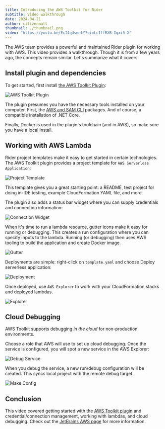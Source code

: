 ```yaml
---
title: Introducing the AWS Toolkit for Rider
subtitle: Video walkthrough
date: 2024-04-21
author: citizenmatt
thumbnail: ./thumbnail.png
video: "https://youtu.be/EcI4qUsentY?si=LcIffRXB-Iqxi5-X"
---
```


The AWS team provides a powerful and maintained Rider plugin for working with AWS.
This video provides a walkthrough. Though it is from a few years ago, the concepts
remain similar. Let's summarize what it covers.

## Install plugin and dependencies

To get started, first install [the AWS Toolkit Plugin](https://plugins.jetbrains.com/plugin/11349-aws-toolkit):

![AWS Toolkit Plugin](install_plugin.png)

The plugin presumes you have the necessary tools installed on your computer. First,
the [AWS and SAM CLI](https://docs.aws.amazon.com/cli/) packages.
And of course, a compatible installation of .NET Core.

Finally, Docker is used in the plugin's toolchain (and in AWS), so make sure you have a local install.

## Working with AWS Lambda

Rider project templates make it easy to get started in certain technologies. The AWS Toolkit
plugin provides a project template for `AWS Serverless Application`:

![Project Template](project_template.png)

This template gives you a great starting point: a README, test project for doing in-IDE testing, example CloudFormation
YAML file, and more.

The plugin also adds a status bar widget where you can supply credentials and connection information:

![Connection Widget](connection_widget.png)

When it's time to run a lambda resource, gutter icons make it easy for running or debugging. This
creates a run configuration where you can specify inputs to the lambda. Running (or debugging) then uses AWS tooling
to build the application and create Docker image.

![Gutter](gutter.png)

Deployments are simple: right-click on `template.yaml` and choose Deploy serverless application:

![Deployment](deploy.png)

Once deployed, use `AWS Explorer` to work with your CloudFormation stacks and deployed lambdas.

![Explorer](explorer.png)

## Cloud Debugging

AWS Toolkit supports debugging _in the cloud_ for non-production environments.

Choose a role that AWS will use to set up cloud debugging. Once the service is configured, you will spot a new service
in the AWS Explorer:

![Debug Service](debug-service.png)

When you debug the service, a new run/debug configuration will be created. This syncs local project with the remote
debug target.

![Make Config](select-service.png)

## Conclusion

This video covered getting started with the [AWS Toolkit plugin](https://plugins.jetbrains.com/plugin/11349-aws-toolkit)
and credential/connection management, working with lambdas, and cloud debugging. Check out
the [JetBrains AWS page](https://www.jetbrains.com/devops/amazon-aws/) for more information.
